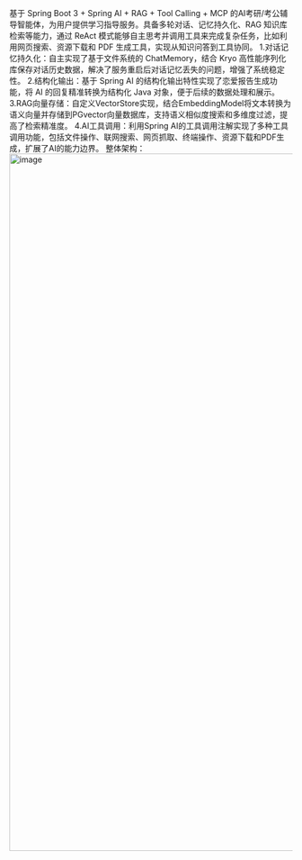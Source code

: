基于 Spring Boot 3 + Spring AI + RAG + Tool Calling + MCP 的AI考研/考公辅导智能体，为用户提供学习指导服务。具备多轮对话、记忆持久化、RAG 知识库检索等能力，通过 ReAct 模式能够自主思考并调用工具来完成复杂任务，比如利用网页搜索、资源下载和 PDF 生成工具，实现从知识问答到工具协同。
1.对话记忆持久化：自主实现了基于文件系统的 ChatMemory，结合 Kryo 高性能序列化库保存对话历史数据，解决了服务重启后对话记忆丢失的问题，增强了系统稳定性。
2.结构化输出：基于 Spring AI 的结构化输出特性实现了恋爱报告生成功能，将 AI 的回复精准转换为结构化 Java 对象，便于后续的数据处理和展示。
3.RAG向量存储：自定义VectorStore实现，结合EmbeddingModel将文本转换为语义向量并存储到PGvector向量数据库，支持语义相似度搜索和多维度过滤，提高了检索精准度。
4.AI工具调用：利用Spring AI的工具调用注解实现了多种工具调用功能，包括文件操作、联网搜索、网页抓取、终端操作、资源下载和PDF生成，扩展了AI的能力边界。
整体架构：
<img width="1038" height="1239" alt="image" src="https://github.com/user-attachments/assets/8838a966-8bcd-439f-aef2-b465a9ce6fe6" />
